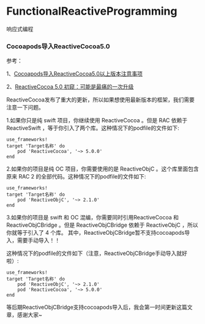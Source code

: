 # FunctionalReactiveProgramming
响应式编程

### Cocoapods导入ReactiveCocoa5.0
参考：

1、[Cocoapods导入ReactiveCocoa5.0以上版本注意事项](http://www.tuicool.com/articles/Qju6fme)

2、[ReactiveCocoa 5.0 初窥：可能是最痛的一次升级](http://www.cocoachina.com/ios/20161116/18104.html)

ReactiveCocoa发布了重大的更新，所以如果想使用最新版本的框架，我们需要注意一下问题。

1.如果你只是纯 swift 项目，你继续使用 ReactiveCocoa 。但是 RAC 依赖于 ReactiveSwift ，等于你引入了两个库。这种情况下的podfile的文件如下:

```
use_frameworks!
target 'Target名称' do
	pod 'ReactiveCocoa', '~> 5.0.0'
end
```

2.如果你的项目是纯 OC 项目，你需要使用的是 ReactiveObjC 。这个库里面包含原来 RAC 2 的全部代码。这种情况下的podfile的文件如下:

```
use_frameworks!
target 'Target名称' do
	pod 'ReactiveObjC', '~> 2.1.0'
end
```

3.如果你的项目是 swift 和 OC 混编，你需要同时引用ReactiveCocoa 和 ReactiveObjCBridge 。但是 ReactiveObjCBridge 依赖于 ReactiveObjC ，所以你就等于引入了 4 个库。 其中，ReactiveObjCBridge暂不支持cocoapods导入，需要手动导入！！

这种情况下的podfile的文件如下（注意，ReactiveObjCBridge手动导入就好啦）:

```
use_frameworks!
target 'Target名称' do
	pod 'ReactiveObjC', '~> 2.1.0'
	pod 'ReactiveCocoa', '~> 5.0.0'
end
```

等后期ReactiveObjCBridge支持cocoapods导入后，我会第一时间更新这篇文章，感谢大家~

### 
